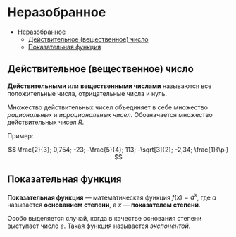 # Неразобранное

- [Неразобранное](#неразобранное)
  - [Действительное (вещественное) число](#действительное-вещественное-число)
  - [Показательная функция](#показательная-функция)

## Действительное (вещественное) число

**Действительными** или **вещественными числами** называются все положительные числа, отрицательные числа и нуль.

Множество действительных чисел объединяет в себе множество *рациональных* и *иррациональных чисел*. Обозначается множество действительных чисел $R$.

Пример:

$$
\frac{2}{3}; 0,754; -23; -\frac{5}{4}; 113; -\sqrt[3]{2}; -2,34; \frac{1}{\pi}
$$

## Показательная функция

**Показательная функция** — математическая функция $f(x) = a^x$, где $a$ называется **основанием степени**, а $x$ — **показателем степени**.

Особо выделяется случай, когда в качестве основания степени выступает число $e$. Такая функция называется *экспонентой*.
